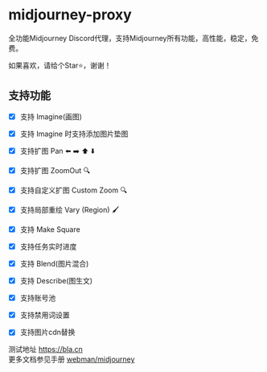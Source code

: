 # midjourney-proxy
全功能Midjourney Discord代理，支持Midjourney所有功能，高性能，稳定，免费。

如果喜欢，请给个Star⭐️，谢谢！

## 支持功能

- [x] 支持 Imagine(画图)
- [x] 支持 Imagine 时支持添加图片垫图
- [x] 支持扩图 Pan ⬅️ ➡️ ⬆️ ⬇️
- [x] 支持扩图 ZoomOut 🔍
- [x] 支持自定义扩图 Custom Zoom 🔍
- [x] 支持局部重绘 Vary (Region) 🖌
- [x] 支持 Make Square
- [x] 支持任务实时进度
- [x] 支持 Blend(图片混合)
- [x] 支持 Describe(图生文)
- [x] 支持账号池
- [x] 支持禁用词设置
- [x] 支持图片cdn替换


测试地址 https://bla.cn  
更多文档参见手册 [webman/midjourney](https://www.workerman.net/plugin/159)
